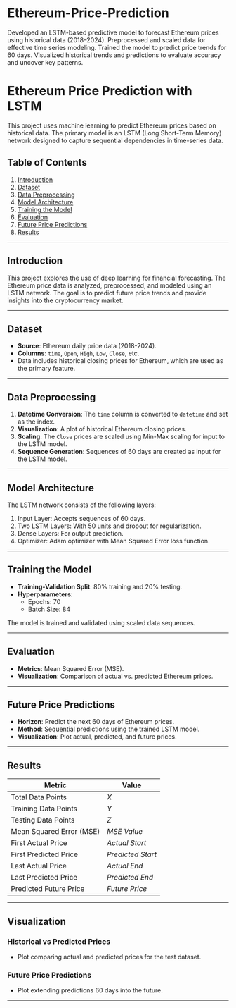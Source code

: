 # Ethereum-Price-Prediction
Developed an LSTM-based predictive model to forecast Ethereum prices using historical data (2018–2024). Preprocessed and scaled data for effective time series modeling. Trained the model to predict price trends for 60 days. Visualized historical trends and predictions to evaluate accuracy and uncover key patterns.


# Ethereum Price Prediction with LSTM

This project uses machine learning to predict Ethereum prices based on historical data. The primary model is an LSTM (Long Short-Term Memory) network designed to capture sequential dependencies in time-series data.

## Table of Contents

1. [Introduction](#introduction)  
2. [Dataset](#dataset)  
3. [Data Preprocessing](#data-preprocessing)  
4. [Model Architecture](#model-architecture)  
5. [Training the Model](#training-the-model)  
6. [Evaluation](#evaluation)  
7. [Future Price Predictions](#future-price-predictions)  
8. [Results](#results)

---

## Introduction

This project explores the use of deep learning for financial forecasting. The Ethereum price data is analyzed, preprocessed, and modeled using an LSTM network. The goal is to predict future price trends and provide insights into the cryptocurrency market.

---

## Dataset

- **Source**: Ethereum daily price data (2018-2024).  
- **Columns**: `time`, `Open`, `High`, `Low`, `Close`, etc.  
- Data includes historical closing prices for Ethereum, which are used as the primary feature.

---

## Data Preprocessing

1. **Datetime Conversion**: The `time` column is converted to `datetime` and set as the index.  
2. **Visualization**: A plot of historical Ethereum closing prices.  
3. **Scaling**: The `Close` prices are scaled using Min-Max scaling for input to the LSTM model.  
4. **Sequence Generation**: Sequences of 60 days are created as input for the LSTM model.

---

## Model Architecture

The LSTM network consists of the following layers:

1. Input Layer: Accepts sequences of 60 days.  
2. Two LSTM Layers: With 50 units and dropout for regularization.  
3. Dense Layers: For output prediction.  
4. Optimizer: Adam optimizer with Mean Squared Error loss function.

---

## Training the Model

- **Training-Validation Split**: 80% training and 20% testing.  
- **Hyperparameters**:  
  - Epochs: 70  
  - Batch Size: 84  

The model is trained and validated using scaled data sequences.

---

## Evaluation

- **Metrics**: Mean Squared Error (MSE).  
- **Visualization**: Comparison of actual vs. predicted Ethereum prices.  

---

## Future Price Predictions

- **Horizon**: Predict the next 60 days of Ethereum prices.  
- **Method**: Sequential predictions using the trained LSTM model.  
- **Visualization**: Plot actual, predicted, and future prices.

---

## Results

| Metric                  | Value              |
|-------------------------|--------------------|
| Total Data Points       | *X*               |
| Training Data Points    | *Y*               |
| Testing Data Points     | *Z*               |
| Mean Squared Error (MSE)| *MSE Value*       |
| First Actual Price      | *Actual Start*    |
| First Predicted Price   | *Predicted Start* |
| Last Actual Price       | *Actual End*      |
| Last Predicted Price    | *Predicted End*   |
| Predicted Future Price  | *Future Price*    |

---

## Visualization

### Historical vs Predicted Prices
- Plot comparing actual and predicted prices for the test dataset.

### Future Price Predictions
- Plot extending predictions 60 days into the future.

---

